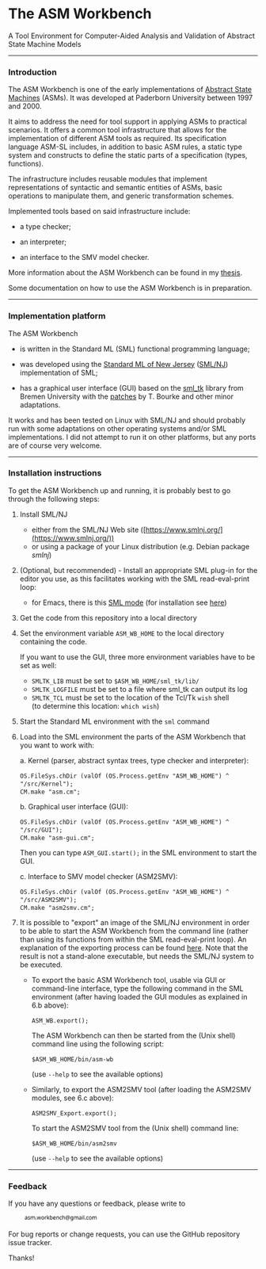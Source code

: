 # The ASM Workbench

A Tool Environment for Computer-Aided Analysis and Validation of Abstract State Machine Models

---

### Introduction

The ASM Workbench is one of the early implementations of [Abstract State Machines](https://en.wikipedia.org/wiki/Abstract_state_machine) (ASMs). It was developed at Paderborn University between 1997 and 2000.

It aims to address the need for tool support in applying ASMs to practical scenarios. It offers a common tool infrastructure that allows for the implementation of different ASM tools as required. Its specification language ASM-SL includes, in addition to basic ASM rules, a static type system and constructs to define the static parts of a specification (types, functions).

The infrastructure includes reusable modules that implement representations of syntactic and semantic entities of ASMs, basic operations to manipulate them, and generic transformation schemes.

Implemented tools based on said infrastructure include:

* a type checker;

* an interpreter;

* an interface to the SMV model checker.

More information about the ASM Workbench can be found in my [thesis](https://github.com/constructum/the-asm-workbench/blob/main/doc/2000%20Del%20Castillo%20-%20The%20ASM%20Workbench.pdf).

Some documentation on how to use the ASM Workbench is in preparation.

---

### Implementation platform

The ASM Workbench

* is written in the Standard ML (SML) functional programming language;

* was developed using the [Standard ML of New Jersey](https://www.smlnj.org/) ([SML/NJ](https://www.smlnj.org/)) implementation of SML;

* has a graphical user interface (GUI) based on the [sml_tk](http://www.informatik.uni-bremen.de/~clueth/sml_tk/) library from Bremen University with the [patches](https://www.tbrk.org/software/sml_tk.html) by T. Bourke and other minor adaptations.

It works and has been tested on Linux with SML/NJ and should probably run with some adaptations on other operating systems and/or SML implementations. I did not attempt to run it on other platforms, but any ports are of course very welcome.

---

### Installation instructions

To get the ASM Workbench up and running, it is probably best to go through the following steps:

1. Install SML/NJ
    - either from the SML/NJ Web site ([https://www.smlnj.org/](https://www.smlnj.org/))
    - or using a package of your Linux distribution (e.g. Debian package *smlnj*)

2. (Optional, but recommended) - Install an appropriate SML plug-in for the editor you use, as this facilitates working with the SML read-eval-print loop:
    - for Emacs, there is this [SML mode](https://www.smlnj.org/doc/Emacs/sml-mode.html) (for installation see [here](https://elpa.gnu.org/packages/sml-mode.html))

3. Get the code from this repository into a local directory

4. Set the environment variable `ASM_WB_HOME` to the local directory containing the code.

   If you want to use the GUI, three more environment variables have to be set as well:
      - `SMLTK_LIB` must be set to `$ASM_WB_HOME/sml_tk/lib/`
      - `SMLTK_LOGFILE` must be set to a file where sml_tk can output its log
      - `SMLTK_TCL` must be set to the location of the Tcl/Tk `wish` shell<br>(to determine this location: `which wish`)

5. Start the Standard ML environment with the `sml` command

6. Load into the SML environment the parts of the ASM Workbench that you want to work with:

    a. Kernel (parser, abstract syntax trees, type checker and interpreter):
      ```
      OS.FileSys.chDir (valOf (OS.Process.getEnv "ASM_WB_HOME") ^ "/src/Kernel");
      CM.make "asm.cm";
      ```
    b. Graphical user interface (GUI):
      ```
      OS.FileSys.chDir (valOf (OS.Process.getEnv "ASM_WB_HOME") ^ "/src/GUI");
      CM.make "asm-gui.cm";
      ```
      Then you can type `ASM_GUI.start();` in the SML environment to start the GUI.
      
    c. Interface to SMV model checker (ASM2SMV):
      ```
      OS.FileSys.chDir (valOf (OS.Process.getEnv "ASM_WB_HOME") ^ "/src/ASM2SMV");
      CM.make "asm2smv.cm";
      ```

7. It is possible to "export" an image of the SML/NJ environment in order to be able to start the ASM Workbench from the command line (rather than using its functions from within the SML read-eval-print loop). An explanation of the exporting process can be found [here](https://www.cs.cmu.edu/afs/cs/local/sml/common/smlguide/smlnj.htm#export). Note that the result is not a stand-alone executable, but needs the SML/NJ system to be executed.

   - To export the basic ASM Workbench tool, usable via GUI or command-line interface, type the following command in the SML environment (after having loaded the GUI modules as explained in 6.b above):
     ```
     ASM_WB.export();
     ```
     The ASM Workbench can then be started from the (Unix shell) command line using the following script:
     ```
     $ASM_WB_HOME/bin/asm-wb
     ```
     (use `--help` to see the available options)

   - Similarly, to export the ASM2SMV tool (after loading the ASM2SMV modules, see 6.c above):
     ```
     ASM2SMV_Export.export();
     ```
     To start the ASM2SMV tool from the (Unix shell) command line:
     ```
     $ASM_WB_HOME/bin/asm2smv
     ```
     (use `--help` to see the available options)

---

### Feedback

If you have any questions or feedback, please write to

&nbsp;&nbsp;&nbsp;&nbsp;&nbsp;&nbsp;&nbsp;&nbsp;<img style="height:1em;" src="https://github.com/constructum/the-asm-workbench/blob/main/doc/asm-workbench-email.svg" />


For bug reports or change requests, you can use the GitHub repository issue tracker.

Thanks!

